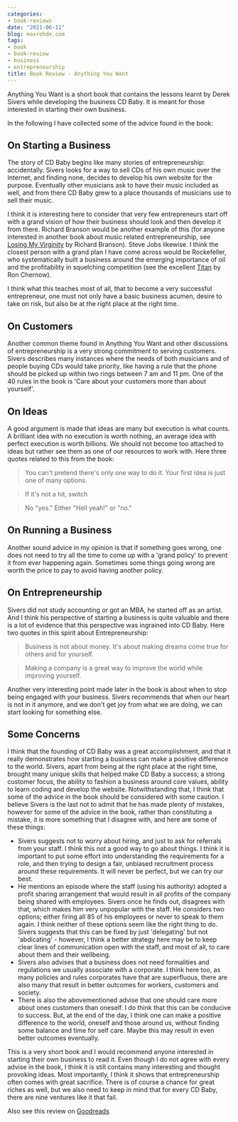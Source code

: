 ```yaml
---
categories:
- book-reviews
date: "2021-06-11"
blog: maxrohde.com
tags:
- book
- book-review
- business
- entrepreneurship
title: Book Review - Anything You Want
---
```


Anything You Want is a short book that contains the lessons learnt by Derek Sivers while developing the business CD Baby. It is meant for those interested in starting their own business.

In the following I have collected some of the advice found in the book:

## On Starting a Business

The story of CD Baby begins like many stories of entrepreneurship: accidentally. Sivers looks for a way to sell CDs of his own music over the Internet, and finding none, decides to develop his own website for the purpose. Eventually other musicians ask to have their music included as well, and from there CD Baby grew to a place thousands of musicians use to sell their music.

I think it is interesting here to consider that very few entrepreneurs start off with a grand vision of how their business should look and then develop it from there. Richard Branson would be another example of this (for anyone interested in another book about music related entrepreneurship, see [Losing My Virginity](https://www.goodreads.com/book/show/211099.Losing_My_Virginity) by Richard Branson). Steve Jobs likewise. I think the closest person with a grand plan I have come across would be Rockefeller, who systematically built a business around the emerging importance of oil and the profitability in squelching competition (see the excellent [Titan](https://www.goodreads.com/review/show/3058875063) by Ron Chernow).

I think what this teaches most of all, that to become a very successful entrepreneur, one must not only have a basic business acumen, desire to take on risk, but also be at the right place at the right time.

## On Customers

Another common theme found in Anything You Want and other discussions of entrepreneurship is a very strong commitment to serving customers. Sivers describes many instances where the needs of both musicians and of people buying CDs would take priority, like having a rule that the phone should be picked up within two rings between 7 am and 11 pm. One of the 40 rules in the book is 'Care about your customers more than about yourself'.

## On Ideas

A good argument is made that ideas are many but execution is what counts. A brilliant idea with no execution is worth nothing, an average idea with perfect execution is worth billions. We should not become too attached to ideas but rather see them as one of our resources to work with. Here three quotes related to this from the book:

> You can't pretend there's only one way to do it. Your first idea is just one of many options.

> If it's not a hit, switch

> No "yes." Either "Hell yeah!" or "no."

## On Running a Business

Another sound advice in my opinion is that if something goes wrong, one does not need to try all the time to come up with a 'grand policy' to prevent it from ever happening again. Sometimes some things going wrong are worth the price to pay to avoid having another policy.

## On Entrepreneurship

Sivers did not study accounting or got an MBA, he started off as an artist. And I think his perspective of starting a business is quite valuable and there is a lot of evidence that this perspective was ingrained into CD Baby. Here two quotes in this spirit about Entrepreneurship:

> Business is not about money. It's about making dreams come true for others and for yourself.

> Making a company is a great way to improve the world while improving yourself.

Another very interesting point made later in the book is about when to stop being engaged with your business. Sivers recommends that when our heart is not in it anymore, and we don't get joy from what we are doing, we can start looking for something else.

## Some Concerns

I think that the founding of CD Baby was a great accomplishment, and that it really demonstrates how starting a business can make a positive difference to the world. Sivers, apart from being at the right place at the right time, brought many unique skills that helped make CD Baby a success; a strong customer focus, the ability to fashion a business around core values, ability to learn coding and develop the website. Notwithstanding that, I think that some of the advice in the book should be considered with some caution. I believe Sivers is the last not to admit that he has made plenty of mistakes, however for some of the advice in the book, rather than constituting a mistake, it is more something that I disagree with, and here are some of these things:

- Sivers suggests not to worry about hiring, and just to ask for referrals from your staff. I think this not a good way to go about things. I think it is important to put some effort into understanding the requirements for a role, and then trying to design a fair, unbiased recruitment process around these requirements. It will never be perfect, but we can try our best.
- He mentions an episode where the staff (using his authority) adopted a profit sharing arrangement that would result in all profits of the company being shared with employees. Sivers once he finds out, disagrees with that, which makes him very unpopular with the staff. He considers two options; either firing all 85 of his employees or never to speak to them again. I think neither of these options seem like the right thing to do. Sivers suggests that this can be fixed by just 'delegating' but not 'abdicating' - however, I think a better strategy here may be to keep clear lines of communication open with the staff, and most of all, to care about them and their wellbeing.
- Sivers also advises that a business does not need formalities and regulations we usually associate with a corporate. I think here too, as many policies and rules corporates have that are superfluous, there are also many that result in better outcomes for workers, customers and society.
- There is also the abovementioned advise that one should care more about ones customers than oneself. I do think that this can be conducive to success. But, at the end of the day, I think one can make a positive difference to the world, oneself and those around us, without finding some balance and time for self care. Maybe this may result in even better outcomes eventually.

This is a very short book and I would recommend anyone interested in starting their own business to read it. Even though I do not agree with every advise in the book, I think it is still contains many interesting and thought provoking ideas. Most importantly, I think it shows that entrepreneurship often comes with great sacrifice. There is of course a chance for great riches as well, but we also need to keep in mind that for every CD Baby, there are nine ventures like it that fail.

Also see this review on [Goodreads](https://www.goodreads.com/review/show/4053694943)